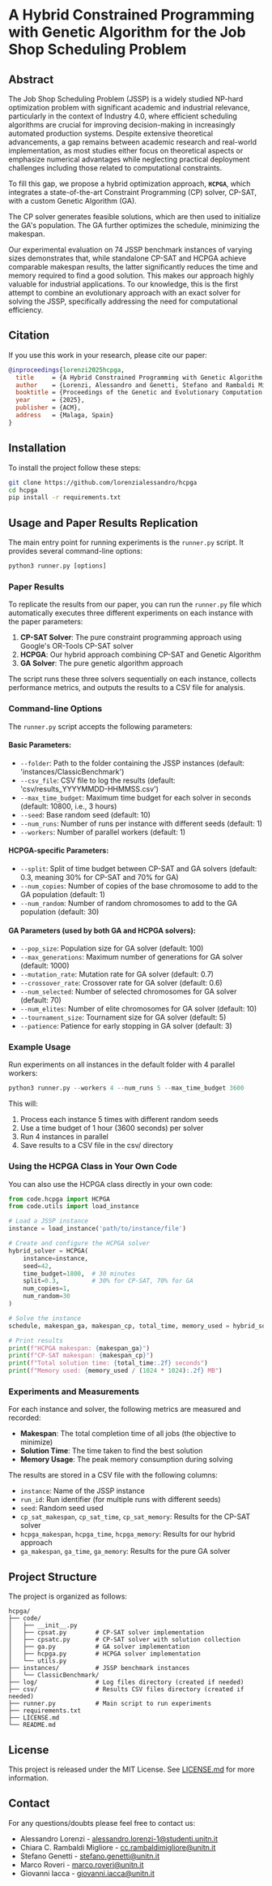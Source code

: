 # A Hybrid Constrained Programming with Genetic Algorithm for the Job Shop Scheduling Problem

## Abstract
The Job Shop Scheduling Problem (JSSP) is a widely studied NP-hard optimization problem with significant academic and industrial relevance, particularly in the context of Industry 4.0, where efficient scheduling algorithms are crucial for improving decision-making in increasingly automated production systems. Despite extensive theoretical advancements, a gap remains between academic research and real-world implementation, as most studies either focus on theoretical aspects or emphasize numerical advantages while neglecting practical deployment challenges including those related to computational constraints. 

To fill this gap, we propose a hybrid optimization approach, **`HCPGA`**, which integrates a state-of-the-art Constraint Programming (CP) solver, CP-SAT, with a custom Genetic Algorithm (GA). 

The CP solver generates feasible solutions, which are then used to initialize the GA's population. The GA further optimizes the schedule, minimizing the makespan. 

Our experimental evaluation on 74 JSSP benchmark instances of varying sizes demonstrates that, while standalone CP-SAT and HCPGA achieve comparable makespan results, the latter significantly reduces the time and memory required to find a good solution. This makes our approach highly valuable for industrial applications. To our knowledge, this is the first attempt to combine an evolutionary approach with an exact solver for solving the JSSP, specifically addressing the need for computational efficiency.

## Citation
If you use this work in your research, please cite our paper:
```bibtex
@inproceedings{lorenzi2025hcpga,
  title     = {A Hybrid Constrained Programming with Genetic Algorithm for the Job Shop Scheduling Problem},
  author    = {Lorenzi, Alessandro and Genetti, Stefano and Rambaldi Migliore, Chiara C. and Roveri, Marco and Iacca, Giovanni},
  booktitle = {Proceedings of the Genetic and Evolutionary Computation Conference Companion (GECCO '25 Companion)},
  year      = {2025},
  publisher = {ACM},
  address   = {Malaga, Spain}
}
```

## Installation
To install the project follow these steps:

```bash
git clone https://github.com/lorenzialessandro/hcpga
cd hcpga
pip install -r requirements.txt
```


## Usage and Paper Results Replication
The main entry point for running experiments is the `runner.py` script. It provides several command-line options:

```python
python3 runner.py [options]
```

### Paper Results
To replicate the results from our paper, you can run the `runner.py` file which automatically executes three different experiments on each instance with the paper parameters:

1. **CP-SAT Solver**: The pure constraint programming approach using Google's OR-Tools CP-SAT solver
2. **HCPGA**: Our hybrid approach combining CP-SAT and Genetic Algorithm
3. **GA Solver**: The pure genetic algorithm approach

The script runs these three solvers sequentially on each instance, collects performance metrics, and outputs the results to a CSV file for analysis.

### Command-line Options

The `runner.py` script accepts the following parameters:

#### Basic Parameters:
- `--folder`: Path to the folder containing the JSSP instances (default: 'instances/ClassicBenchmark')
- `--csv_file`: CSV file to log the results (default: 'csv/results_YYYYMMDD-HHMMSS.csv')
- `--max_time_budget`: Maximum time budget for each solver in seconds (default: 10800, i.e., 3 hours)
- `--seed`: Base random seed (default: 10)
- `--num_runs`: Number of runs per instance with different seeds (default: 1)
- `--workers`: Number of parallel workers (default: 1)

#### HCPGA-specific Parameters:
- `--split`: Split of time budget between CP-SAT and GA solvers (default: 0.3, meaning 30% for CP-SAT and 70% for GA)
- `--num_copies`: Number of copies of the base chromosome to add to the GA population (default: 1)
- `--num_random`: Number of random chromosomes to add to the GA population (default: 30)

#### GA Parameters (used by both GA and HCPGA solvers):
- `--pop_size`: Population size for GA solver (default: 100)
- `--max_generations`: Maximum number of generations for GA solver (default: 1000)
- `--mutation_rate`: Mutation rate for GA solver (default: 0.7)
- `--crossover_rate`: Crossover rate for GA solver (default: 0.6)
- `--num_selected`: Number of selected chromosomes for GA solver (default: 70)
- `--num_elites`: Number of elite chromosomes for GA solver (default: 10)
- `--tournament_size`: Tournament size for GA solver (default: 5)
- `--patience`: Patience for early stopping in GA solver (default: 3)


### Example Usage

Run experiments on all instances in the default folder with 4 parallel workers:

```python
python3 runner.py --workers 4 --num_runs 5 --max_time_budget 3600
```

This will:
1. Process each instance 5 times with different random seeds
2. Use a time budget of 1 hour (3600 seconds) per solver
3. Run 4 instances in parallel
4. Save results to a CSV file in the csv/ directory

### Using the HCPGA Class in Your Own Code

You can also use the HCPGA class directly in your own code:

```python
from code.hcpga import HCPGA
from code.utils import load_instance

# Load a JSSP instance
instance = load_instance('path/to/instance/file')

# Create and configure the HCPGA solver
hybrid_solver = HCPGA(
    instance=instance,
    seed=42,
    time_budget=1800,  # 30 minutes
    split=0.3,         # 30% for CP-SAT, 70% for GA
    num_copies=1,
    num_random=30
)

# Solve the instance
schedule, makespan_ga, makespan_cp, total_time, memory_used = hybrid_solver.solve()

# Print results
print(f"HCPGA makespan: {makespan_ga}")
print(f"CP-SAT makespan: {makespan_cp}")
print(f"Total solution time: {total_time:.2f} seconds")
print(f"Memory used: {memory_used / (1024 * 1024):.2f} MB")
```

### Experiments and Measurements

For each instance and solver, the following metrics are measured and recorded:
- **Makespan**: The total completion time of all jobs (the objective to minimize)
- **Solution Time**: The time taken to find the best solution
- **Memory Usage**: The peak memory consumption during solving

The results are stored in a CSV file with the following columns:
- `instance`: Name of the JSSP instance
- `run_id`: Run identifier (for multiple runs with different seeds)
- `seed`: Random seed used
- `cp_sat_makespan`, `cp_sat_time`, `cp_sat_memory`: Results for the CP-SAT solver
- `hcpga_makespan`, `hcpga_time`, `hcpga_memory`: Results for our hybrid approach
- `ga_makespan`, `ga_time`, `ga_memory`: Results for the pure GA solver


## Project Structure

The project is organized as follows:

```
hcpga/
├── code/
│   ├── __init__.py
│   ├── cpsat.py        # CP-SAT solver implementation
│   ├── cpsatc.py       # CP-SAT solver with solution collection
│   ├── ga.py           # GA solver implementation
│   ├── hcpga.py        # HCPGA solver implementation
│   └── utils.py        
├── instances/          # JSSP benchmark instances
│   └── ClassicBenchmark/
├── log/                # Log files directory (created if needed)
├── csv/                # Results CSV files directory (created if needed)
├── runner.py           # Main script to run experiments
├── requirements.txt    
├── LICENSE.md
└── README.md           
```

## License
This project is released under the MIT License. See [LICENSE.md](LICENSE.md) for more information.

## Contact
For any questions/doubts please feel free to contact us: 
- Alessandro Lorenzi - alessandro.lorenzi-1@studenti.unitn.it
- Chiara C. Rambaldi Migliore - cc.rambaldimigliore@unitn.it
- Stefano Genetti - stefano.genetti@unitn.it
- Marco Roveri - marco.roveri@unitn.it
- Giovanni Iacca - giovanni.iacca@unitn.it

